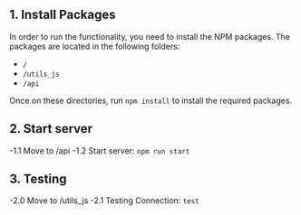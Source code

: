 ## 1. Install Packages
In order to run the functionality, you need to install the NPM packages. The packages are located in the following folders:

* `/`
* `/utils_js`
* `/api`

Once on these directories, run `npm install` to install the required packages.

## 2. Start server
-1.1 Move to /api
-1.2 Start server: `npm run start`

## 3. Testing
-2.0 Move to /utils_js
-2.1 Testing Connection: `test`
